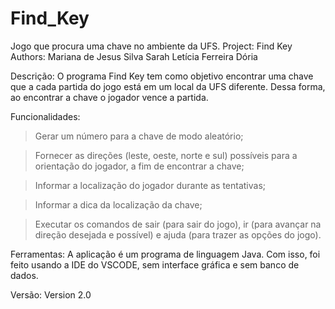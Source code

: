 # Find_Key
Jogo que procura uma chave no ambiente da UFS.
Project: Find Key
Authors: Mariana de Jesus Silva
         Sarah Letícia Ferreira Dória

Descrição:
   O programa Find Key tem como objetivo encontrar uma chave 
que a cada partida do jogo está em um local da UFS diferente.
Dessa forma, ao encontrar a chave o jogador vence a partida.


Funcionalidades:
   > Gerar um número para a chave de modo aleatório;

   > Fornecer as direções (leste, oeste, norte e sul) possíveis 
   para a orientação do jogador, a fim de encontrar a chave;

   > Informar a localização do jogador durante as tentativas;
   
   > Informar a dica da localização da chave;

   > Executar os comandos de sair (para sair do jogo), ir <direcao> 
   (para avançar na direção desejada e possível) e ajuda (para trazer as opções do jogo).


Ferramentas:
   A aplicação é um programa de linguagem Java. Com isso, foi 
feito usando a IDE do VSCODE, sem interface gráfica e sem banco de dados.


Versão:
   Version 2.0
